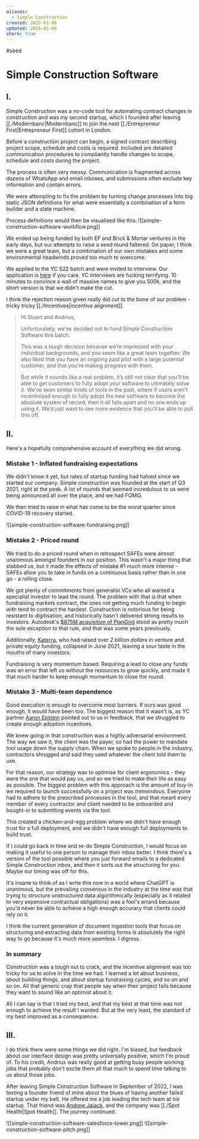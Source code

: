 ```yaml
---
aliases:
  - Simple Construction
created: 2025-01-06
updated: 2025-01-06
share: true
---
```

#seed 
# Simple Construction Software

## I.
Simple Construction was a no-code tool for automating contract changes in construction and was my second startup, which I founded after leaving [[./Modernbanc|Modernbanc]] to join the next [[./Entrepreneur First|Entrepreneur First]] cohort in London. 

Before a construction project can begin, a signed contract describing project scope, schedule and costs is required. Included are detailed communication procedures to compliantly handle changes to scope, schedule and costs during the project. 

The process is often very messy. Communication is fragmented across dozens of WhatsApp and email inboxes, and submissions often exclude key information and contain errors.

We were attempting to fix the problem by turning change processes into big static JSON definitions for what were essentially a combination of a form builder and a state machine.

Process definitions would then be visualised like this:
![[simple-construction-software-workflow.png]]

We ended up being funded by both EF and Brick & Mortar ventures in the early days, but our attempts to raise a seed round faltered. On paper, I think we were a great team, but a combination of our own mistakes and some environmental headwinds proved too much to overcome.

We applied to the YC S22 batch and were invited to interview. Our application is [here](https://docs.google.com/document/d/18Nmau-CYf8Fj_josgYZNpDPLG-pCOdZtxl4pUnmMNvs/edit?usp=sharing) if you care. YC interviews are fucking terrifying. 10 minutes to convince a wall of massive names to give you 500k, and the short version is that we didn't make the cut.

I think the rejection reason given really did cut to the bone of our problem - tricky tricky [[./Incentives|incentive alignment]].

> Hi Stuart and Andrius,  
> 
> Unfortunately, we've decided not to fund Simple Construction Software this batch.  
> 
> This was a tough decision because we’re impressed with your individual backgrounds, and you seem like a great team together. We also liked that you have an ongoing paid pilot with a large potential customer, and that you're making progress with them.  
> 
> But while it sounds like a real problem, it’s still not clear that you’ll be able to get customers to fully adopt your software to ultimately solve it. We’ve seen similar kinds of tools in the past, where if users aren’t incentivized enough to fully adopt the new software to become the absolute system of record, then it all falls apart and no one ends up using it. We’d just want to see more evidence that you’ll be able to pull this off.
  
## II.

Here's a hopefully comprehensive account of everything we did wrong.

### Mistake 1 - Inflated fundraising expectations
We didn't know it yet, but rates of startup funding had halved since we started our company. Simple construction was founded at the start of Q3 2021, right at the peak. A lot of rounds that seemed incredulous to us were being announced all over the place, and we had FOMO. 

We then tried to raise in what has come to be the worst quarter since COVID-19 recovery started.

![[simple-construction-software-fundraising.png]]

### Mistake 2 - Priced round
We tried to do a priced round when in retrospect SAFEs were almost unanimous amongst founders in our position. This wasn't a major thing that stabbed us, but it made the effects of mistake #1 much more intense - SAFEs allow you to take in funds on a continuous basis rather than in one go - a rolling close.  

We got plenty of commitments from generalist VCs who all wanted a specialist investor to lead the round. The problem with that is that when fundraising markets contract, the ones not getting much funding to begin with tend to contract the hardest. Construction is notorious for being resistant to digitisation, and historically hasn't delivered strong results to investors. Autodesk's [$875M acquisition of PlanGrid](https://techcrunch.com/2018/11/20/autodesk-agrees-to-buy-plangrid-for-875-million/) stood as pretty much the sole exception to that rule, and that was some years previously.

Additionally, [Katerra](https://en.wikipedia.org/wiki/Katerra), who had raised over *2 billion dollars* in venture and private equity funding, collapsed in June 2021, leaving a sour taste in the mouths of many investors. 

Fundraising is very momentum based. Requiring a lead to close any funds was an error that left us without the resources to grow quickly, and made it that much harder to keep enough momentum to close the round.

### Mistake 3 - Multi-team dependence
Good execution is enough to overcome most barriers. If ours was good enough, it would have been too. The biggest reason that it wasn't is, as YC partner [Aaron Epstein](https://www.ycombinator.com/people/aaron-epstein) pointed out to us in feedback, that we struggled to create enough adoption incentives.

We knew going in that construction was a highly adversarial environment. The way we saw it, the client was the payer, so had the power to mandate tool usage down the supply chain. When we spoke to people in the industry, contractors shrugged and said they used whatever the client told them to use.

For that reason, our strategy was to optimise for client ergonomics - they were the one that would pay us, and so we tried to make their life as easy as possible. The biggest problem with this approach is the amount of buy-in we required to launch successfully on a project was *tremendous*. Everyone had to adhere to the prescribed processes in the tool, and that meant every member of every contractor and client needed to be onboarded and bought-in to submitting events via the tool.

This created a chicken-and-egg problem where we didn't have enough trust for a full deployment, and we didn't have enough full deployments to build trust.

If I could go back in time and re-do Simple Construction, I would focus on making it useful to one person to manage their inbox better. I think there's a version of the tool possible where you just forward emails to a dedicated Simple Construction inbox, and then it sorts out the structuring for you. Maybe our timing was off for this. 

It's insane to think of as I write this now in a world where ChatGPT is unanimous, but the prevailing consensus in the industry at the time was that trying to structure unstructured data algorithmically (especially as it related to very expensive contractual obligations) was a fool's errand because you'd never be able to achieve a high enough accuracy that clients could rely on it. 

I think the current generation of document ingestion tools that focus on structuring and extracting data from existing forms is absolutely the right way to go because it's much more seamless. I digress.

### In summary
Construction was a tough nut to crack, and the incentive alignment was too tricky for us to solve in the time we had. I learned a lot about business, about building things, and about startup fundraising cycles, and so on and so on. All that generic crap that people say when their project fails because they want to sound like an optimist about it.

All I can say is that I tried my best, and that my best at that time was not enough to achieve the result I wanted. But at the very least, the standard of my best improved as a consequence.

## III.

I do think there were some things we did right. I'm biased, but feedback about our interface design was pretty universally positive, which I'm proud of. To his credit, Andrius was really good at getting busy people working jobs that probably don't excite them all that much to spend time talking to us about those jobs. 

After leaving Simple Construction Software in September of 2022, I was texting a founder friend of mine about the blues of having another failed startup under my belt. He offered me a job leading the tech team at his startup. That friend was [Andrew Jajack](https://www.linkedin.com/in/ajajack/), and the company was [[./Spot Health|Spot Health]]. The journey continued.


![[simple-construction-software-salesforce-tower.png]]
![[simple-construction-software-pitch.png]]